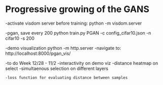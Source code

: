 # Progressive growing of the GANS

-activate visdom server before training:
    python -m visdom.server

-pgan, save every 200
    python train.py PGAN -c config_cifar10.json -n cifar10 -s 200

-demo visualization
    python -m http.server
    -navigate to: http://localhost:8000/pgan_vis/

-to do Week 12/28 - 11/2
    -interactivity on demo viz
        -distance heatmap on select
        -simultaenous selection on different layers

    -loss function for evaluating distance between samples